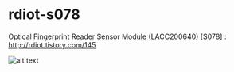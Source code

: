 # rdiot-s078
Optical Fingerprint Reader Sensor Module (LACC200640) [S078] : http://rdiot.tistory.com/145

![alt text](http://cfile10.uf.tistory.com/image/23454F4057D6B1E42707CC)
